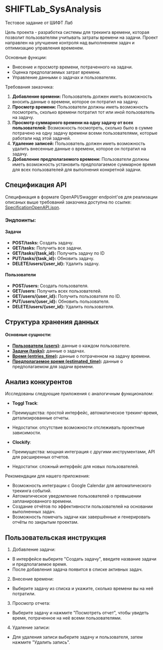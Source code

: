 # SHIFTLab_SysAnalysis
Тестовое задание от ШИФТ Лаб

Цель проекта - разработка системы для трекинга времени, которая позволит пользователям учитывать затраты времени на задачи. Проект направлен на улучшение контроля над выполнением задач и оптимизацию управления временем.

Основные функции:
- Внесение и просмотр времени, потраченного на задачи.
- Оценка предполагаемых затрат времени.
- Управление данными о задачах и пользователях.

Требования заказчика:
1. **Добавление времени:** Пользователь должен иметь возможность вносить данные о времени, которое он потратил на задачу.
2. **Просмотр времени:** Пользователи должны иметь возможность посмотреть, сколько времени потратил тот или иной пользователь на задачу.
3. **Просмотр суммарного времени на одну задачу от всех пользователей:** Возможность посмотреть, сколько было в сумме потрачено на одну задачу времени всеми пользователями, которые работали над этой задачей.
4. **Удаление записей:** Пользователь должен иметь возможность удалить внесенные данные о времени, которое он потратил на задачу.
5. **Добавление предполагаемого времени:** Пользователи должны иметь возможность установить предполагаемое суммарное время для всех пользователей для выполнения конкретной задачи.


## Спецификация API
Спецификация в формате OpenAPI/Swagger endpoint'ов для реализации описаных выше требований заказчика доступна по ссылке: [SpecificationOpenAPI.json](https://github.com/dadashasha/SHIFTLab_SysAnalysis/blob/main/SpecificationOpenAPI.yaml).

### Эндпоинты:
#### Задачи
- **POST/tasks:** Создать задачу.
- **GET/tasks:** Получить все задачи.
- **GET/tasks/{task_id}:** Получить задачу по ID
- **PUT/tasks/{task_id}:** Обновить задачу.
- **DELETE/users/{user_id}:** Удалить задачу.

#### Пользователи
- **POST/users:** Создать пользователя.
- **GET/users:** Получить всех пользователей.
- **GET/users/{user_id}:** Получить пользователя по ID.
- **PUT/users/{user_id}:** Обновить пользователя.
- **DELETE/users/{user_id}:** Удалить пользователя.

## Структура хранения данных
#### Основные сущности:
- **[Пользователи (users)](https://github.com/dadashasha/SHIFTLab_SysAnalysis/blob/main/%D0%A1%D1%82%D1%80%D1%83%D0%BA%D1%82%D1%83%D1%80%D1%8B%20%D0%B4%D0%B0%D0%BD%D0%BD%D1%8B%D1%85/1_users_table.sql):** данные о каждом пользователе.
- **[Задачи (tasks)](https://github.com/dadashasha/SHIFTLab_SysAnalysis/blob/main/%D0%A1%D1%82%D1%80%D1%83%D0%BA%D1%82%D1%83%D1%80%D1%8B%20%D0%B4%D0%B0%D0%BD%D0%BD%D1%8B%D1%85/2_tasks_table.sql):** данные о задачах.
- **[Время (entries_time)](https://github.com/dadashasha/SHIFTLab_SysAnalysis/blob/main/%D0%A1%D1%82%D1%80%D1%83%D0%BA%D1%82%D1%83%D1%80%D1%8B%20%D0%B4%D0%B0%D0%BD%D0%BD%D1%8B%D1%85/3_entries_time.sql):** данные о потраченном на задачу времени.
- **[Предполагаемое время (estimated_time)](https://github.com/dadashasha/SHIFTLab_SysAnalysis/blob/main/%D0%A1%D1%82%D1%80%D1%83%D0%BA%D1%82%D1%83%D1%80%D1%8B%20%D0%B4%D0%B0%D0%BD%D0%BD%D1%8B%D1%85/4_estimated_time.sql):** данные о предполагаемом для задачи времени.

## Анализ конкурентов
Исследованы следующие приложения с аналогичным функционалом:

- **Toggl Track**:
- Преимущества: простой интерфейс, автоматическое трекинг-время, детализированные отчеты.
- Недостатки: отсутствие возможности отслеживать проектные зависимости.
  
- **Clockify**:
- Преимущества: мощная интеграция с другими инструментами, API для расширенных отчетов.
- Недостатки: сложный интерфейс для новых пользователей.

Рекомендации для нашего приложения:
- Возможность интеграции с Google Calendar для автоматического трекинга событий.
- Автоматическое уведомление пользователей о превышении запланированного времени.
- Создание отчётов по эффективности пользователей на основании выполненных задач.
- Возможность помечать задачи как завершённые и генерировать отчёты по закрытым проектам.


## Пользовательская инструкция
1. Добавление задачи:
- В интерфейсе выберите "Создать задачу", введите название задачи и предполагаемое время.
- После добавления задача появится в списке активных задач.
2. Внесение времени:
- Выберите задачу из списка и укажите, сколько времени вы на неё потратили.
3. Просмотр отчета:
- Выберите задачу и нажмите "Посмотреть отчет", чтобы увидеть время, потраченное на неё всеми пользователями.
4. Удаление записи:
- Для удаления записи выберите задачу и пользователя, затем нажмите "Удалить запись".
